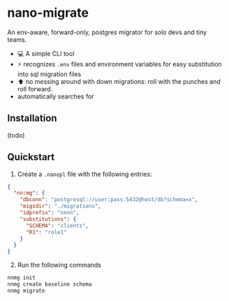 # nano-migrate

An env-aware, forward-only, postgres migrator for solo devs and tiny teams.

- :computer: A simple CLI tool
- :zap: recognizes `.env` files and environment variables for easy substitution into sql migration files
- :arrow_up: no messing around with down migrations: roll with the punches and roll forward.
- automatically searches for 

## Installation
(todo)


## Quickstart
1. Create a `.nanopl` file with the following entries:
```json
{
  "nn:mg": {
    "dbconn": "postgresql://user:pass:5432@host/db?schema=x",
    "migsdir": "./migrations",
    "idprefix": "nnnn",
    "substitutions": {
      "SCHEMA": "clients",
      "R1": "role1"
    }
  }
}
```

2. Run the following commands
```sh
nnmg init
nnmg create baseline schema
nnmg migrate
```
